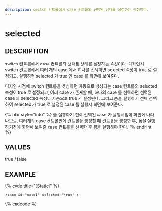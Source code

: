 ```yaml
---
description: switch 컨트롤에서 case 컨트롤의 선택된 상태를 설정하는 속성이다.
---
```


# selected 

## DESCRIPTION

switch 컨트롤에서 case 컨트롤의 선택된 상태를 설정하는 속성이다.
디자인시 switch 컨트롤에서 여러 개의 case 에서 하나를 선택하면 selected 속성이 true 로 설정되고, 실행하면 selected 가 true 인 case 를 화면에 보여준다.

디자인 시점에 switch 컨트롤을 생성하면 자동으로 생성되는 case 컨트롤의 selected 속성이 true 로 설정되고, 여러 case 가 존재할 때, 하나의 case 를 선택하면 선택된 case 의 selected 속성이 자동으로 true 가 설정된다.
그리고 폼을 실행하기 전에 선택하여 selected 가 true 로 설정된 case 를 실행시 화면에 보여준다.

{% hint style="info" %}
을 실행하기 전에 선택된 case 가 실행시점에 화면에 나타나므로, 여러개의 case 컨트롤안에 컨트롤을 생성할 때 컨트롤을 생성한 후, 폼을 실행하기전에 화면에 보여줄 case 컨트롤을 선택한 후 폼을 실행해야 한다. 
{% endhint %}

## VALUES

true / false

## EXAMPLE

{% code title="\[Static\]" %}
```markup
<case id="case1" selected="true" > 
```
{% endcode %}
